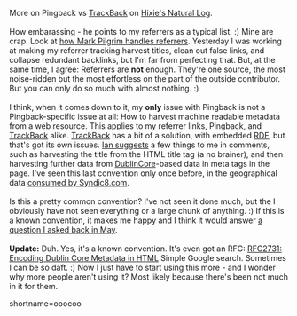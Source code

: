 More on Pingback vs <a href="http://www.decafbad.com/twiki/bin/view/Main/TrackBack">TrackBack</a> on <a href="http://ln.hixie.ch/?start=1033171507&amp;count=1">Hixie's Natural Log</a>.
<br /><br />
How embarassing - he points to my referrers as a typical list.  :)  Mine are crap.  Look at <a href="http://diveintomark.org/archives/2002/09/27.html#pingback_vs_trackback">how Mark Pilgrim handles referrers</a>.  Yesterday I was working at making my referrer tracking harvest titles, clean out false links, and collapse redundant backlinks, but I'm far from perfecting that.  But, at the same time, I agree:  Referrers are <strong>not</strong> enough.  They're one source, the most noise-ridden but the most effortless on the part of the outside contributor.  But you can only do so much with almost nothing.  :)
<br /><br />
I think, when it comes down to it, my <strong>only</strong> issue with Pingback is not a Pingback-specific issue at all:  How to harvest machine readable metadata from a web resource.  This applies to my referrer links, Pingback, and <a href="http://www.decafbad.com/twiki/bin/view/Main/TrackBack">TrackBack</a> alike.  <a href="http://www.decafbad.com/twiki/bin/view/Main/TrackBack">TrackBack</a> has a bit of a solution, with embedded <a href="http://www.decafbad.com/twiki/bin/view/Main/RDF">RDF</a>, but that's got its own issues.  <a href="http://www.decafbad.com/news_archives/000292.phtml#comments">Ian suggests</a> a few things to me in comments, such as harvesting the title from the HTML title tag (a no brainer), and then harvesting further data from <a href="http://www.decafbad.com/twiki/bin/view/Main/DublinCore">DublinCore</a>-based data in meta tags in the page.  I've seen this last convention only once before, in the geographical data <a href="http://www.syndic8.com/help_metadata.php">consumed by Syndic8.com</a>.
<br /><br />
Is this a pretty common convention?  I've not seen it done much, but the I obviously have not seen everything or a large chunk of anything.  :)  If this is a known convention, it makes me happy and I think it would answer <a href="http://www.decafbad.com/news_archives/000142.phtml#000142">a question I asked back in May</a>.
<br /><br />
<strong>Update:</strong>  Duh.  Yes, it's a known convention.  It's even got an RFC:  <a href="http://www.ietf.org/rfc/rfc2731.txt">RFC2731: Encoding Dublin Core Metadata in HTML</a>  Simple Google search.  Sometimes I can be so daft.  :)  Now I just have to start using this more - and I wonder why more people aren't using it?  Most likely because there's been not much in it for them.
<!--more-->
shortname=ooocoo
